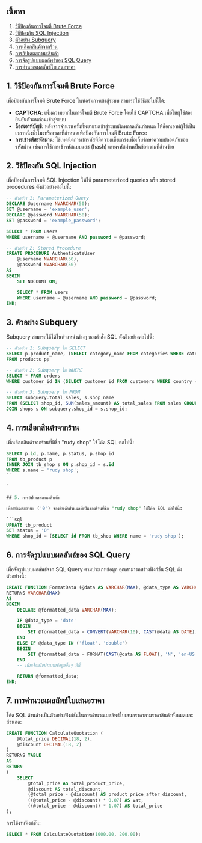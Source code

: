 ## เนื้อหา

1. [วิธีป้องกันการโจมตี Brute Force](#1-วิธีป้องกันการโจมตี-brute-force)
2. [วิธีป้องกัน SQL Injection](#2-วิธีป้องกัน-sql-injection)
3. [ตัวอย่าง Subquery](#3-ตัวอย่าง-subquery)
4. [การเลือกสินค้าจากร้าน](#4-การเลือกสินค้าจากร้าน)
5. [การอัปเดตสถานะสินค้า](#5-การอัปเดตสถานะสินค้า)
6. [การจัดรูปแบบผลลัพธ์ของ SQL Query](#6-การจัดรูปแบบผลลัพธ์ของ-sql-query)
7. [การคำนวณผลลัพธ์ใบเสนอราคา](#7-การคำนวณผลลัพธ์ใบเสนอราคา)

## 1. วิธีป้องกันการโจมตี Brute Force

เพื่อป้องกันการโจมตี Brute Force ในฟอร์มการเข้าสู่ระบบ สามารถใช้วิธีต่อไปนี้ได้:

- **CAPTCHA**: เพิ่มความยากในการโจมตี Brute Force โดยใช้ CAPTCHA เพื่อให้ผู้ใช้ต้องยืนยันตัวตนก่อนเข้าสู่ระบบ
- **ล็อกเอาท์บัญชี**: หลังจากจำนวนครั้งที่พยายามเข้าสู่ระบบผิดพลาดเกินกำหนด ให้ล็อกเอาท์ผู้ใช้เป็นเวลาหนึ่งชั่วโมงหรือเวลาที่กำหนดเพื่อป้องกันการโจมตี Brute Force
- **การเข้ารหัสรหัสผ่าน**: ใช้เทคนิคการเข้ารหัสที่มีความแข็งแกร่งเพื่อเก็บรักษาความปลอดภัยของรหัสผ่าน เช่นการใช้การเข้ารหัสแบบแฮช (hash) แทนรหัสผ่านเป็นข้อความที่อ่านง่าย

## 2. วิธีป้องกัน SQL Injection

เพื่อป้องกันการโจมตี SQL Injection ให้ใช้ parameterized queries หรือ stored procedures ดังตัวอย่างต่อไปนี้:

```sql
-- ตัวอย่าง 1: Parameterized Query
DECLARE @username NVARCHAR(50);
SET @username = 'example_user';
DECLARE @password NVARCHAR(50);
SET @password = 'example_password';

SELECT * FROM users
WHERE username = @username AND password = @password;

-- ตัวอย่าง 2: Stored Procedure
CREATE PROCEDURE AuthenticateUser
    @username NVARCHAR(50),
    @password NVARCHAR(50)
AS
BEGIN
    SET NOCOUNT ON;

    SELECT * FROM users
    WHERE username = @username AND password = @password;
END;
```

## 3. ตัวอย่าง Subquery

Subquery สามารถใช้ได้ในตำแหน่งต่างๆ ของคำสั่ง SQL ดังตัวอย่างต่อไปนี้:

```sql
-- ตัวอย่าง 1: Subquery ใน SELECT
SELECT p.product_name, (SELECT category_name FROM categories WHERE category_id = p.category_id) AS category
FROM products p;

-- ตัวอย่าง 2: Subquery ใน WHERE
SELECT * FROM orders
WHERE customer_id IN (SELECT customer_id FROM customers WHERE country = 'USA');

-- ตัวอย่าง 3: Subquery ใน FROM
SELECT subquery.total_sales, s.shop_name
FROM (SELECT shop_id, SUM(sales_amount) AS total_sales FROM sales GROUP BY shop_id) AS subquery
JOIN shops s ON subquery.shop_id = s.shop_id;
```

## 4. การเลือกสินค้าจากร้าน

เพื่อเลือกสินค้าจากร้านที่มีชื่อ "rudy shop" ใช้โค้ด SQL ต่อไปนี้:

```sql
SELECT p.id, p.name, p.status, p.shop_id
FROM tb_product p
INNER JOIN tb_shop s ON p.shop_id = s.id
WHERE s.name = 'rudy shop';
``

`

## 5. การอัปเดตสถานะสินค้า

เพื่ออัปเดตสถานะ ('0') ของสินค้าทั้งหมดที่เป็นของร้านที่ชื่อ "rudy shop" ใช้โค้ด SQL ต่อไปนี้:

```sql
UPDATE tb_product
SET status = '0'
WHERE shop_id = (SELECT id FROM tb_shop WHERE name = 'rudy shop');
```

## 6. การจัดรูปแบบผลลัพธ์ของ SQL Query

เพื่อจัดรูปแบบผลลัพธ์จาก SQL Query ตามประเภทข้อมูล คุณสามารถสร้างฟังก์ชัน SQL ดังตัวอย่างนี้:

```sql
CREATE FUNCTION FormatData (@data AS VARCHAR(MAX), @data_type AS VARCHAR(20))
RETURNS VARCHAR(MAX)
AS
BEGIN
    DECLARE @formatted_data VARCHAR(MAX);

    IF @data_type = 'date'
    BEGIN
        SET @formatted_data = CONVERT(VARCHAR(10), CAST(@data AS DATE), 103);
    END
    ELSE IF @data_type IN ('float', 'double')
    BEGIN
        SET @formatted_data = FORMAT(CAST(@data AS FLOAT), 'N', 'en-US');
    END
    -- เพิ่มเงื่อนไขประเภทข้อมูลอื่นๆ ที่นี่

    RETURN @formatted_data;
END;
```

## 7. การคำนวณผลลัพธ์ใบเสนอราคา

โค้ด SQL ด้านล่างเป็นตัวอย่างฟังก์ชันในการคำนวณผลลัพธ์ใบเสนอราคาตามราคาสินค้าทั้งหมดและส่วนลด:

```sql
CREATE FUNCTION CalculateQuotation (
    @total_price DECIMAL(18, 2),
    @discount DECIMAL(18, 2)
)
RETURNS TABLE
AS
RETURN
(
    SELECT
        @total_price AS total_product_price,
        @discount AS total_discount,
        (@total_price - @discount) AS product_price_after_discount,
        ((@total_price - @discount) * 0.07) AS vat,
        ((@total_price - @discount) * 1.07) AS total_price
);
```

การใช้งานฟังก์ชัน:

```sql
SELECT * FROM CalculateQuotation(1000.00, 200.00);
```
